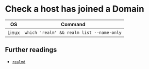 # Check a host has joined a Domain

| OS    | Command                                   |
| ----- | ----------------------------------------- |
| Linux | `which 'realm' && realm list --name-only` |

## Further readings

- [`realmd`][realmd]

<!--
  References
  -->

<!-- Knowledge base -->
[realmd]: realmd.md
